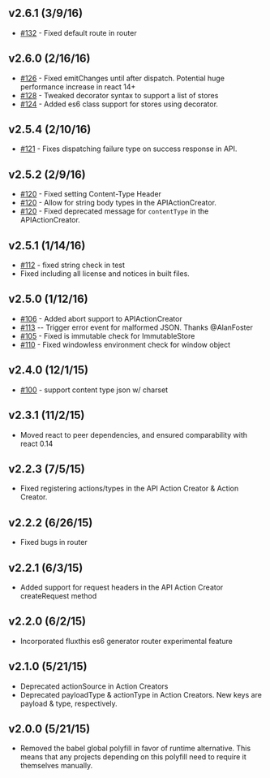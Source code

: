 ## v2.6.1 (3/9/16)

- [#132](https://github.com/addthis/fluxthis/pull/132) - Fixed default route in router

## v2.6.0 (2/16/16)

- [#126](https://github.com/addthis/fluxthis/pull/126) - Fixed emitChanges until after dispatch. Potential huge performance increase in react 14+
- [#128](https://github.com/addthis/fluxthis/pull/128) - Tweaked decorator syntax to support a list of stores
- [#124](https://github.com/addthis/fluxthis/pull/124) - Added es6 class support for stores using decorator. 

## v2.5.4 (2/10/16)

- [#121](https://github.com/addthis/fluxthis/issues/121) - Fixes dispatching failure type on success response in API.

## v2.5.2 (2/9/16)

 - [#120](https://github.com/addthis/fluxthis/pull/120) - Fixed setting Content-Type Header
 - [#120](https://github.com/addthis/fluxthis/pull/120) - Allow for string body types in the APIActionCreator.
 - [#120](https://github.com/addthis/fluxthis/pull/120) - Fixed deprecated message for `contentType` in the APIActionCreator.

## v2.5.1 (1/14/16)

 - [#112](https://github.com/addthis/fluxthis/issues/112) - fixed string check in test
 - Fixed including all license and notices in built files.

## v2.5.0 (1/12/16)

 - [#106](https://github.com/addthis/fluxthis/pull/106) - Added abort support to APIActionCreator
 - [#113](https://github.com/addthis/fluxthis/issues/113) -- Trigger error event for malformed JSON. Thanks @AlanFoster
 - [#105](https://github.com/addthis/fluxthis/issues/105) - Fixed is immutable check for ImmutableStore
 - [#110](https://github.com/addthis/fluxthis/pull/110) - Fixed windowless environment check for window object

## v2.4.0 (12/1/15)

 - [#100](https://github.com/addthis/fluxthis/issues/100) - support content type json w/ charset

## v2.3.1 (11/2/15)

 - Moved react to peer dependencies, and ensured comparability with react 0.14

## v2.2.3 (7/5/15)

 - Fixed registering actions/types in the API Action Creator & Action Creator.

## v2.2.2 (6/26/15)

 - Fixed bugs in router

## v2.2.1 (6/3/15)

 - Added support for request headers in the API Action Creator createRequest method

## v2.2.0 (6/2/15)

 - Incorporated fluxthis es6 generator router experimental feature

## v2.1.0 (5/21/15)

 - Deprecated actionSource in Action Creators
 - Deprecated payloadType & actionType in Action Creators. New keys are payload & type, respectively.

## v2.0.0 (5/21/15)

 - Removed the babel global polyfill in favor of runtime alternative. This means that any projects depending on this polyfill need to require it themselves manually.

